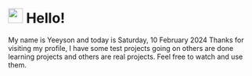  <h1>
    <img src="https://emojis.slackmojis.com/emojis/images/1643510097/45343/hi.gif?1643510097" width="30"/> 
    Hello!
 </h1>
 <p>
    My name is Yeeyson and today is Saturday, 10 February 2024
    Thanks for visiting my profile, I have some test projects going on others are done learning projects and others are real projects.
    Feel free to watch and use them.
 </p>